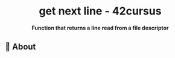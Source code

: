 <h1 align="center">get next line - 42cursus</h1>
<p align="center"><strong>Function that returns a line read from a file descriptor</strong></p>

## 📑 About
